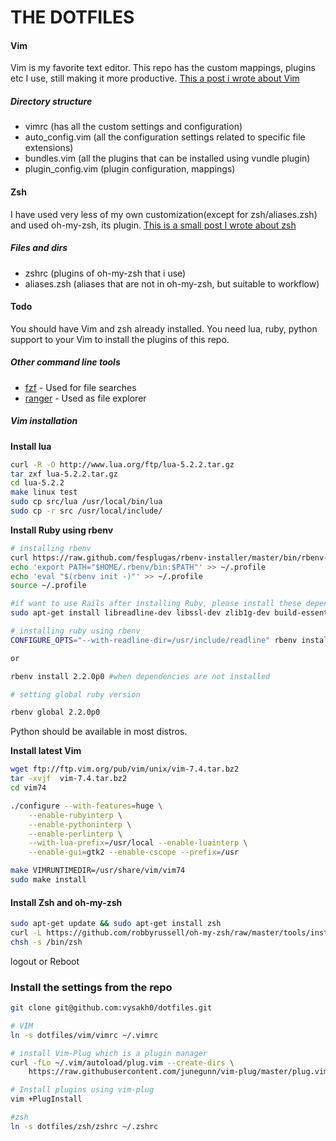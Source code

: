 THE DOTFILES
===========

#### Vim

Vim is my favorite text editor. This repo has the custom mappings, plugins etc I use, still making it more productive. [This a post i wrote about Vim](http://vysakh0.github.io/learning-vim-steering-hacking/)

##### Directory structure

 - vimrc (has all the custom settings and configuration)
 - auto_config.vim (all the configuration settings related to specific file extensions)
 - bundles.vim (all the plugins that can be installed using vundle plugin)
 - plugin_config.vim (plugin configuration, mappings)

#### Zsh

I have used very less of my own customization(except for zsh/aliases.zsh) and used oh-my-zsh, its plugin.  [This is a small post I wrote about zsh](vysakh0.github.io/flying-start-with-zsh-shell/)

##### Files and dirs

- zshrc (plugins of oh-my-zsh that i use)
- aliases.zsh (aliases that are not in oh-my-zsh, but suitable to workflow)

#### Todo

You should have Vim  and zsh already installed. You need lua, ruby, python support to your Vim to install the plugins of this repo.

##### Other command line tools

- [fzf](https://github.com/junegunn/fzf) - Used for file searches
- [ranger](https://github.com/hut/ranger) - Used as file explorer

##### Vim installation

**Install lua**
```bash
curl -R -O http://www.lua.org/ftp/lua-5.2.2.tar.gz
tar zxf lua-5.2.2.tar.gz
cd lua-5.2.2
make linux test
sudo cp src/lua /usr/local/bin/lua
sudo cp -r src /usr/local/include/
```

**Install Ruby using rbenv**

```bash
# installing rbenv
curl https://raw.github.com/fesplugas/rbenv-installer/master/bin/rbenv-installer | bash
echo 'export PATH="$HOME/.rbenv/bin:$PATH"' >> ~/.profile
echo 'eval "$(rbenv init -)"' >> ~/.profile
source ~/.profile

#if want to use Rails after installing Ruby, please install these dependencies otherwise skip
sudo apt-get install libreadline-dev libssl-dev zlib1g-dev build-essential bison openssl libreadline6 libreadline6-dev curl git-core zlib1g zlib1g-dev libssl-dev libyaml-dev libsqlite3-0 libsqlite3-dev sqlite3 libxml2-dev libxslt-dev autoconf libc6-dev ncurses-dev

# installing ruby using rbenv
CONFIGURE_OPTS="--with-readline-dir=/usr/include/readline" rbenv install 2.2.0p0 #if the above dependencies are installed

or

rbenv install 2.2.0p0 #when dependencies are not installed

# setting global ruby version

rbenv global 2.2.0p0
```

Python should be available in most distros.

**Install latest Vim**

```bash
wget ftp://ftp.vim.org/pub/vim/unix/vim-7.4.tar.bz2
tar -xvjf  vim-7.4.tar.bz2
cd vim74

./configure --with-features=huge \
    --enable-rubyinterp \
    --enable-pythoninterp \
    --enable-perlinterp \
    --with-lua-prefix=/usr/local --enable-luainterp \
    --enable-gui=gtk2 --enable-cscope --prefix=/usr

make VIMRUNTIMEDIR=/usr/share/vim/vim74
sudo make install
```

#### Install Zsh and oh-my-zsh

``` bash
sudo apt-get update && sudo apt-get install zsh
curl -L https://github.com/robbyrussell/oh-my-zsh/raw/master/tools/install.sh | sh
chsh -s /bin/zsh
```
logout or Reboot

### Install the settings from the repo

```bash
git clone git@github.com:vysakh0/dotfiles.git

# VIM
ln -s dotfiles/vim/vimrc ~/.vimrc

# install Vim-Plug which is a plugin manager
curl -fLo ~/.vim/autoload/plug.vim --create-dirs \
    https://raw.githubusercontent.com/junegunn/vim-plug/master/plug.vim

# Install plugins using vim-plug
vim +PlugInstall

#zsh
ln -s dotfiles/zsh/zshrc ~/.zshrc
```
